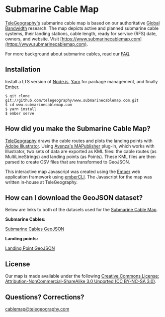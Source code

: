 
Submarine Cable Map
===================

[TeleGeography's](https://www.telegeography.com) submarine cable map is based on our authoritative [Global Bandwidth](https://www.telegeography.com/research-services/global-bandwidth-research-service/) research. The map depicts active and planned submarine cable systems, their landing stations, cable length, ready for service (RFS) date, owners, and website. Visit [https://www.submarinecablemap.com](https://www.submarinecablemap.com).

For more background about submarine cables, read our [FAQ](https://www2.telegeography.com/submarine-cable-faqs-frequently-asked-questions).


Installation
------------

Install a LTS version of [Node.js](https://nodejs.org/), [Yarn](https://yarnpkg.com/) for package management, and finally [Ember](https://www.emberjs.com/).

    $ git clone git://github.com/telegeography/www.submarinecablemap.com.git
    $ cd www.submarinecablemap.com
    $ yarn install
    $ ember serve

How did you make the Submarine Cable Map?
-------------------------------

[TeleGeography](http://www.telegeography.com) draws the cable routes and plots the landing points with [Adobe Illustrator](https://www.adobe.com/products/illustrator.html). Using [Avenza's MAPublisher](https://www.avenza.com/mapublisher) plug-in, which works with Illustrator, two sets of data are exported as KML files: the cable routes (as MultiLineStrings) and landing points (as Points). These KML files are then parsed to create CSV files that are transformed to GeoJSON.

This interactive map Javascript was created using the [Ember](https://emberjs.com/) web application framework using [emberCLI](https://ember-cli.com/).  The Javascript for the map was written in-house at TeleGeography.

How can I download the GeoJSON dataset?
--------------------------------------------------

Below are links to both of the datasets used for the [Submarine Cable Map](https://www.submarinecablemap.com).

__Submarine Cables:__

[Submarine Cables GeoJSON](https://raw.githubusercontent.com/telegeography/www.submarinecablemap.com/master/public/api/v2/cable/cable-geo.json)

__Landing points:__

[Landing Point GeoJSON](https://raw.githubusercontent.com/telegeography/www.submarinecablemap.com/master/public/api/v2/landing-point/landing-point-geo.json)


License
------------------------

Our map is made available under the following [Creative Commons License: Attribution-NonCommercial-ShareAlike 3.0 Unported (CC BY-NC-SA 3.0)](https://creativecommons.org/licenses/by-nc-sa/3.0/).


Questions? Corrections?
------------------------

[cablemap@telegeography.com](mailto:cablemap@telegeography.com)
